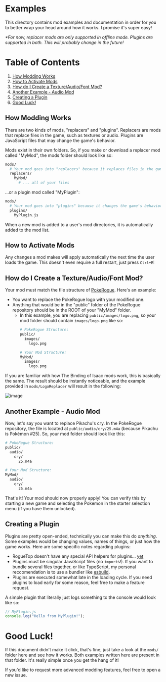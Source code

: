 # Examples

This directory contains mod examples and documentation in order for you to better wrap your head around how it works. I promise it's super easy!

*\*For now, replacer mods are only supported in offline mode. Plugins are supported in both. This will probably change in the future!*

# Table of Contents

1. [How Modding Works](#how-modding-works)
2. [How to Activate Mods](#how-to-activate-mods)
3. [How do I Create a Texture/Audio/Font Mod?](#how-do-i-create-a-textureaudiofont-mod)
4. [Another Example - Audio Mod](#another-example---audio-mod)
5. [Creating a Plugin](#creating-a-plugin)
6. [Good Luck!](#good-luck)

## How Modding Works

There are two kinds of mods, "replacers" and "plugins". Replacers are mods that replace files in the game, such as textures or audio. Plugins are JavaScript files that may change the game's behavior.

Mods exist in their own folders. So, if you make or download a replacer mod called "MyMod", the mods folder should look like so:
```sh
mods/
  # Your mod goes into "replacers" because it replaces files in the game
  replacers/
    MyMod/
      # ... all of your files
```

...or a plugin mod called "MyPlugin":
```sh
mods/
  # Your mod goes into "plugins" because it changes the game's behavior
  plugins/
    MyPlugin.js
```

When a new mod is added to a user's mod directories, it is automatically added to the mod list.

## How to Activate Mods

Any changes a mod makes will apply automatically the next time the user loads the game. This doesn't even require a full restart, just press `Ctrl+R`!

## How do I Create a Texture/Audio/Font Mod?

Your mod must match the file structure of [PokeRogue](https://github.com/pagefaultgames/pokerogue/blob/main/). Here's an example:

* You want to replace the PokeRogue logo with your modified one.
* Anything that would be in the "public" folder of the PokeRogue repository should be in the ROOT of your "MyMod" folder.
  * In this example, you are replacing `public/images/logo.png`, so your mod folder should contain `images/logo.png` like so:
    ```sh
    # PokeRogue Structure:
    public/
      images/
        logo.png

    # Your Mod Structure:
    MyMod/
      images/
        logo.png
    ```

If you are familiar with how The Binding of Isaac mods work, this is basically the same. The result should be instantly noticeable, and the example provided in `mods/LogoReplacer` will result in the following:

![image](https://github.com/SpikeHD/RogueTop/assets/25207995/d734b3a6-ad37-4995-9152-a9f32f09ed24)


## Another Example - Audio Mod

Now, let's say you want to replace Pikachu's cry. In the PokeRogue repository, the file is located at `public/audio/cry/25.m4a` (because Pikachu is Pokémon #25). So, your mod folder should look like this:

```sh
# PokeRogue Structure:
public/
  audio/
    cry/
      25.m4a

# Your Mod Structure:
MyMod/
  audio/
    cry/
      25.m4a
```

That's it! Your mod should now properly apply! You can verify this by starting a new game and selecting the Pokemon in the starter selection menu (if you have them unlocked).

## Creating a Plugin

Plugins are pretty open-ended, technically you can make this do *anything*. Some examples would be changing values, names of things, or just how the game works. Here are some specific notes regarding plugins:

* RogueTop doesn't have any special API helpers for plugins... [yet](https://github.com/SpikeHD/RogueTop/issues/new/choose)
* Plugins must be singular JavaScript files (no `import`s!). If you want to bundle several files together, or like TypeScript, my personal reccomendation is to use a bundler like [esbuild](https://esbuild.github.io/).
* Plugins are executed somewhat late in the loading cycle. If you need plugins to load early for some reason, feel free to make a feature request.

A simple plugin that literally just logs something to the console would look like so:
```js
// MyPlugin.js
console.log("Hello from MyPlugin!");
```

# Good Luck!

If this document didn't make it click, that's fine, just take a look at the `mods/` folder here and see how it works. Both examples written here are present in that folder. It's really simple once you get the hang of it!

If you'd like to request more advanced modding features, feel free to open a new issue.
